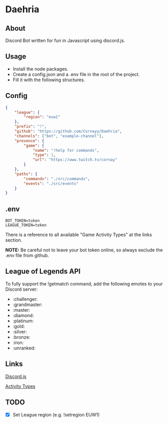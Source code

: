# Daehria

## About
Discord Bot written for fun in Javascript using discord.js.

## Usage
* Install the node packages.
* Create a config.json and a .env file in the root of the project.
* Fill it with the following structures.

## Config
```json
{
    "league": {
        "region": "euw1"
    },
    "prefix": "!",    
    "github": "https://github.com/Cornayy/Daehria",
    "channels": ["bot", "example-channel"],
    "presence": {
        "game": {
            "name": "!help for commands",
            "type": 1, 
            "url": "https://www.twitch.tv/cornay"
        }
    },
    "paths": {
        "commands": "./src/commands",
        "events": "./src/events"
    }
}
```
## .env

```
BOT_TOKEN=token
LEAGUE_TOKEN=token
```

There is a reference to all available "Game Activity Types" at the links section.

**NOTE:** Be careful not to leave your bot token online, so always exclude the .env file from github.

## League of Legends API
To fully support the !getmatch command, add the following emotes to your Discord server:

* :challenger:
* :grandmaster:
* :master:
* :diamond:
* :platinum:
* :gold:
* :silver:
* :bronze:
* :iron:
* :unranked:

## Links

[Discord.js](https://discord.js.org)

[Activity Types](https://discord.js.org/#/docs/main/stable/typedef/ActivityType)

## TODO

- [x] Set League region (e.g. !setregion EUW1)
